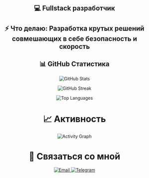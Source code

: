 <div align="center">
  
<h2> 💻 Fullstack разработчик </h2>
<h2> ⚡ Что делаю: Разработка крутых решений совмешающих в себе безопасность и скорость</h2>

## 📊 GitHub Статистика
<p align="center">
  <img src="https://github-readme-stats.vercel.app/api?username=Belxz777&show_icons=true&theme=radical&hide_border=true&bg_color=0D1117&title_color=00FF88&icon_color=00FF88&text_color=FFFFFF" alt="GitHub Stats" />
</p>

<p align="center">
  <img src="https://github-readme-streak-stats.herokuapp.com/?user=Belxz777&theme=radical&hide_border=true&background=0D1117&stroke=00FF88&ring=00FF88&fire=FF6B6B&currStreakLabel=00FF88" alt="GitHub Streak" />
</p>

<p align="center">
  <img src="https://github-readme-stats.vercel.app/api/top-langs/?username=Belxz777&layout=compact&theme=radical&hide_border=true&bg_color=0D1117&title_color=00FF88&text_color=FFFFFF" alt="Top Languages" />
</p>

<h1>📈 Активность </h1>

<p align="center">
  <img src="https://github-readme-activity-graph.vercel.app/graph?username=Belxz777&theme=react-dark&bg_color=0D1117&color=00FF88&line=00FF88&point=FFFFFF&area=true&hide_border=true" alt="Activity Graph" />
</p>
<h1> 🤝 Связаться со мной </h1>
<p align="center">
   <a href="belxz888@gmail.com">
    <img src="https://img.shields.io/badge/Email-D14836?style=for-the-badge&logo=gmail&logoColor=white" alt="Email" />
  </a>
  <a href="https://t.me/belxz999">
    <img src="https://img.shields.io/badge/Telegram-2CA5E0?style=for-the-badge&logo=telegram&logoColor=white" alt="Telegram" />
  </a>
</p>
</div>
